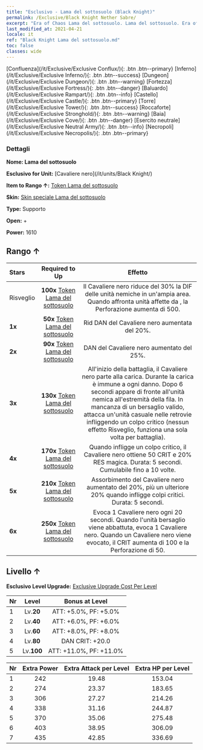 ```yaml
---
title: "Esclusivo - Lama del sottosuolo (Black Knight)"
permalink: /Exclusive/Black Knight Nether Sabre/
excerpt: "Era of Chaos Lama del sottosuolo. Lama del sottosuolo. Era of Chaos Esclusivo Lama del sottosuolo. Cavaliere nero Esclusivo."
last_modified_at: 2021-04-21
locale: it
ref: "Black Knight Lama del sottosuolo.md"
toc: false
classes: wide
---
```

 [Confluenza](/it/Exclusive/Exclusive Conflux/){: .btn .btn--primary} [Inferno](/it/Exclusive/Exclusive Inferno/){: .btn .btn--success} [Dungeon](/it/Exclusive/Exclusive Dungeon/){: .btn .btn--warning} [Fortezza](/it/Exclusive/Exclusive Fortress/){: .btn .btn--danger} [Baluardo](/it/Exclusive/Exclusive Rampart/){: .btn .btn--info} [Castello](/it/Exclusive/Exclusive Castle/){: .btn .btn--primary} [Torre](/it/Exclusive/Exclusive Tower/){: .btn .btn--success} [Roccaforte](/it/Exclusive/Exclusive Stronghold/){: .btn .btn--warning} [Baia](/it/Exclusive/Exclusive Cove/){: .btn .btn--danger} [Esercito neutrale](/it/Exclusive/Exclusive Neutral Army/){: .btn .btn--info} [Necropoli](/it/Exclusive/Exclusive Necropolis/){: .btn .btn--primary} 

### Dettagli
 **Nome: Lama del sottosuolo** 

 **Esclusivo for Unit:** [Cavaliere nero](/it/units/Black Knight/) 

 **Item to Rango ↑:** [Token Lama del sottosuolo](/it/Items/con_979/)

 **Skin:** [Skin speciale Lama del sottosuolo](/it/Items/con_647/)

 **Type:** Supporto

 **Open:** +

 **Power:** 1610

## Rango ↑

  |     Stars    |  Required to Up | Effetto |
  |:-------------|:---------------:|:---------------:|
  |  Risveglio  | **100x** [Token Lama del sottosuolo](/it/Items/con_979/) | Il Cavaliere nero riduce del 30% la DIF delle unità nemiche in un'ampia area. Quando affronta unità affette da <Morale basso>, la Perforazione aumenta di 500. |
  | **1x** <i class="fas fa-star"/> | **50x** [Token Lama del sottosuolo](/it/Items/con_979/) | Rid DAN del Cavaliere nero aumentata del 20%. |
  | **2x** <i class="fas fa-star"/> | **90x** [Token Lama del sottosuolo](/it/Items/con_979/) | DAN del Cavaliere nero aumentato del 25%. |
  | **3x** <i class="fas fa-star"/> | **130x** [Token Lama del sottosuolo](/it/Items/con_979/) | All'inizio della battaglia, il Cavaliere nero parte alla carica. Durante la carica è immune a ogni danno. Dopo 6 secondi appare di fronte all'unità nemica all'estremità della fila. In mancanza di un bersaglio valido, attacca un'unità casuale nelle retrovie infliggendo un colpo critico (nessun effetto Risveglio, funziona una sola volta per battaglia). |
  | **4x** <i class="fas fa-star"/> | **170x** [Token Lama del sottosuolo](/it/Items/con_979/) | Quando infligge un colpo critico, il Cavaliere nero ottiene 50 CRIT e 20% RES magica. Durata: 5 secondi. Cumulabile fino a 10 volte. |
  | **5x** <i class="fas fa-star"/> | **210x** [Token Lama del sottosuolo](/it/Items/con_979/) | Assorbimento del Cavaliere nero aumentato del 20%, più un ulteriore 20% quando infligge colpi critici. Durata: 5 secondi. |
  | **6x** <i class="fas fa-star"/> | **250x** [Token Lama del sottosuolo](/it/Items/con_979/) | <Rinascita del Re> Evoca 1 Cavaliere nero ogni 20 secondi. Quando l'unità bersaglio viene abbattuta, evoca 1 Cavaliere nero. Quando un Cavaliere nero viene evocato, il CRIT aumenta di 100 e la Perforazione di 50. |


## Livello ↑
 **Esclusivo Level Upgrade:** [Exclusive Upgrade Cost Per Level](/Exclusive/ExclusiveUpgradeCostPerLevel/)

  |  Nr  |   Level  | Bonus at Level |
  |:-----|:--------:|:--------------:|
  | 1 | Lv.**20** | ATT: +5.0%, PF: +5.0% |
  | 2 | Lv.**40** | ATT: +6.0%, PF: +6.0% |
  | 3 | Lv.**60** | ATT: +8.0%, PF: +8.0% |
  | 4 | Lv.**80** | DAN CRIT: +20.0 |
  | 5 | Lv.**100** | ATT: +11.0%, PF: +11.0% |


  |  Nr  |  Extra Power | Extra Attack per Level | Extra HP per Level |
  |:-----|:--------:|:--------:|:--------:|
  | 1 | 242 | 19.48 | 153.04 |
  | 2 | 274 | 23.37 | 183.65 |
  | 3 | 306 | 27.27 | 214.26 |
  | 4 | 338 | 31.16 | 244.87 |
  | 5 | 370 | 35.06 | 275.48 |
  | 6 | 403 | 38.95 | 306.09 |
  | 7 | 435 | 42.85 | 336.69 |


